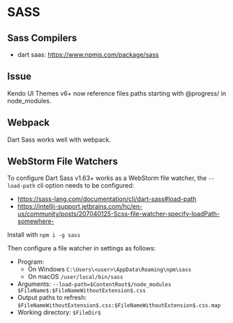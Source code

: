 # SASS

## Sass Compilers
- dart saas: https://www.npmjs.com/package/sass

## Issue
Kendo UI Themes v6+ now reference files paths starting with @progress/ in node_modules.

## Webpack
Dart Sass works well with webpack.

## WebStorm File Watchers
To configure Dart Sass v1.63+ works as a WebStorm file watcher, the `--load-path` cli option needs to be configured:
- https://sass-lang.com/documentation/cli/dart-sass#load-path
- https://intellij-support.jetbrains.com/hc/en-us/community/posts/207040125-Scss-file-watcher-specify-loadPath-somewhere-

Install with `npm i -g sass`

Then configure a file watcher in settings as follows:
- Program:
  - On Windows `C:\Users\<user>\AppData\Roaming\npm\sass`
  - On macOS `/user/local/bin/sass`
- Arguments: `--load-path=$ContentRoot$/node_modules $FileName$:$FileNameWithoutExtension$.css`
- Output paths to refresh: `$FileNameWithoutExtension$.css:$FileNameWithoutExtension$.css.map`
- Working directory: `$FileDir$`
